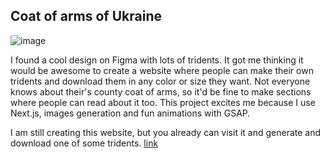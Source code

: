 ## Coat of arms of Ukraine
![image](https://github.com/ZAKHAROV-Artem/coat-of-arms-of-ukraine/assets/55618462/e2af1f45-7821-4fd2-9676-8133c9d38c06)

I found a cool design on Figma with lots of tridents. It got me thinking it would be awesome to create a website where people can make their own tridents and download them in any color or size they want. Not everyone knows about their's county coat of arms, so it'd be fine to make sections where people can read about it too. This project excites me because I use Next.js, images generation and fun animations with GSAP.

I am still creating this website, but you already can visit it and generate and download one of some tridents.
[link](https://coat-of-arms-of-ukraine.vercel.app/)
